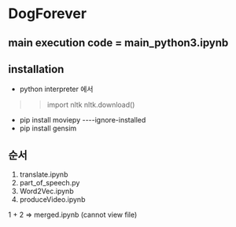# DogForever

## main execution code = main_python3.ipynb

## installation
* python interpreter 에서
>> import nltk
>> nltk.download()

* pip install moviepy ----ignore-installed 
* pip install gensim

## 순서
1. translate.ipynb
2. part_of_speech.py
3. Word2Vec.ipynb
4. produceVideo.ipynb

1 + 2 => merged.ipynb (cannot view file)

